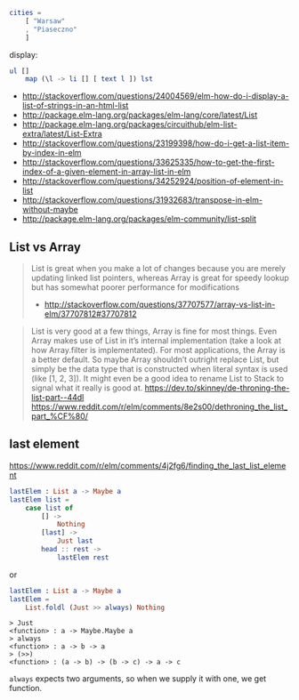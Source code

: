 ```elm
cities =
    [ "Warsaw"
    , "Piaseczno"
    ]
```

display:

```elm
ul []
    map (\l -> li [] [ text l ]) lst
```

- http://stackoverflow.com/questions/24004569/elm-how-do-i-display-a-list-of-strings-in-an-html-list
- http://package.elm-lang.org/packages/elm-lang/core/latest/List
- http://package.elm-lang.org/packages/circuithub/elm-list-extra/latest/List-Extra
- http://stackoverflow.com/questions/23199398/how-do-i-get-a-list-item-by-index-in-elm
- http://stackoverflow.com/questions/33625335/how-to-get-the-first-index-of-a-given-element-in-array-list-in-elm
- http://stackoverflow.com/questions/34252924/position-of-element-in-list
- http://stackoverflow.com/questions/31932683/transpose-in-elm-without-maybe
- http://package.elm-lang.org/packages/elm-community/list-split

## List vs Array

> List is great when you make a lot of changes because you are merely updating linked list pointers, whereas Array is great for speedy lookup but has somewhat poorer performance for modifications
> - http://stackoverflow.com/questions/37707577/array-vs-list-in-elm/37707812#37707812

>List is very good at a few things, Array is fine for most things. Even Array makes use of List in it’s internal implementation (take a look at how Array.filter is implementated). For most applications, the Array is a better default. So maybe Array shouldn’t outright replace List, but simply be the data type that is constructed when literal syntax is used (like [1, 2, 3]). It might even be a good idea to rename List to Stack to signal what it really is good at. https://dev.to/skinney/de-throning-the-list-part--44dl https://www.reddit.com/r/elm/comments/8e2s00/dethroning_the_list_part_%CF%80/

## last element

https://www.reddit.com/r/elm/comments/4j2fg6/finding_the_last_list_element

```elm
lastElem : List a -> Maybe a
lastElem list =
    case list of
        [] ->
            Nothing
        [last] ->
            Just last
        head :: rest ->
            lastElem rest
```

or

```elm
lastElem : List a -> Maybe a
lastElem =
    List.foldl (Just >> always) Nothing
```

```elm-repl
> Just
<function> : a -> Maybe.Maybe a
> always
<function> : a -> b -> a
> (>>)
<function> : (a -> b) -> (b -> c) -> a -> c
```

`always` expects two arguments, so when we supply it with one, we get function.